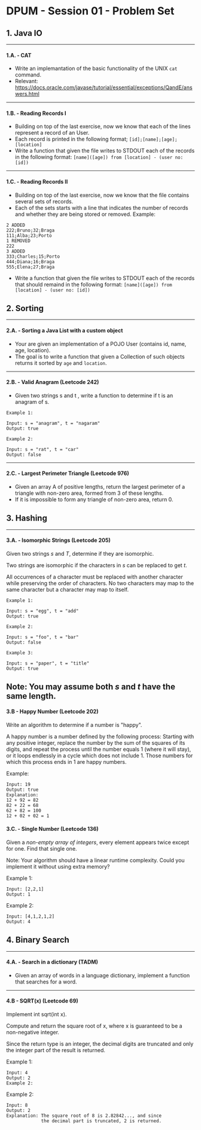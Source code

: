 # DPUM - Session 01 - Problem Set

## 1. Java IO
--------------------------------

#### 1.A. - CAT
* Write an implemantation of the basic functionality of the UNIX `cat` command.
* Relevant: https://docs.oracle.com/javase/tutorial/essential/exceptions/QandE/answers.html
--------------------------------

#### 1.B. - Reading Records I
* Building on top of the last exercise, now we know that each of the lines represent a record of an User.
* Each record is printed in the following format; `[id];[name];[age];[location]`
* Write a function that given the file writes to STDOUT each of the records in the following format: `[name]([age]) from [location] - (user no: [id])`
--------------------------------

#### 1.C. - Reading Records II
* Building on top of the last exercise, now we know that the file contains several sets of records.
* Each of the sets starts with a line that indicates the number of records and whether they are being stored or removed. Example:
```
2 ADDED
222;Bruno;32;Braga
111;Alba;23;Porto
1 REMOVED
222
3 ADDED
333;Charles;15;Porto
444;Diana;16;Braga
555;Elena;27;Braga
```
* Write a function that given the file writes to STDOUT each of the records that should remaind in the following format: `[name]([age]) from [location] - (user no: [id])`

## 2. Sorting
--------------------------------

#### 2.A. - Sorting a Java List with a custom object
* Your are given an implementation of a POJO User (contains id, name, age, location).
* The goal is to write a function that given a Collection of such objects returns it sorted by `age` and `location`.
--------------------------------

#### 2.B. - Valid Anagram (Leetcode 242)
* Given two strings s and t , write a function to determine if t is an anagram of s.

```
Example 1:

Input: s = "anagram", t = "nagaram"
Output: true
```
```
Example 2:

Input: s = "rat", t = "car"
Output: false
```
--------------------------------

#### 2.C. - Largest Perimeter Triangle (Leetcode 976)
* Given an array A of positive lengths, return the largest perimeter of a triangle with non-zero area, formed from 3 of these lengths.
* If it is impossible to form any triangle of non-zero area, return 0.

## 3. Hashing
--------------------------------

#### 3.A. - Isomorphic Strings (Leetcode 205)

Given two strings *s* and *T*, determine if they are isomorphic.

Two strings are isomorphic if the characters in *s* can be replaced to get *t*.

All occurrences of a character must be replaced with another character while preserving the order of characters. No two characters may map to the same character but a character may map to itself.

```
Example 1:

Input: s = "egg", t = "add"
Output: true
```
```
Example 2:

Input: s = "foo", t = "bar"
Output: false
```
```
Example 3:

Input: s = "paper", t = "title"
Output: true
```
Note:
You may assume both *s* and *t* have the same length.
--------------------------------

#### 3.B - Happy Number (Leetcode 202)

Write an algorithm to determine if a number is "happy".

A happy number is a number defined by the following process: Starting with any positive integer, replace the number by the sum of the squares of its digits, and repeat the process until the number equals 1 (where it will stay), or it loops endlessly in a cycle which does not include 1. Those numbers for which this process ends in 1 are happy numbers.

Example: 
```
Input: 19
Output: true
Explanation: 
12 + 92 = 82
82 + 22 = 68
62 + 82 = 100
12 + 02 + 02 = 1
```

#### 3.C. - Single Number (Leetcode 136)
Given a *non-empty array of integers*, every element appears twice except for one. Find that single one.

Note: Your algorithm should have a linear runtime complexity. Could you implement it without using extra memory?

Example 1:
```
Input: [2,2,1]
Output: 1
```
Example 2:
```
Input: [4,1,2,1,2]
Output: 4
```

## 4. Binary Search
--------------------------------

#### 4.A. - Search in a dictionary (TADM)
* Given an array of words in a language dictionary, implement a function that searches for a word.

--------------------------------

#### 4.B - SQRT(x) (Leetcode 69)
Implement int sqrt(int x).

Compute and return the square root of x, where x is guaranteed to be a non-negative integer.

Since the return type is an integer, the decimal digits are truncated and only the integer part of the result is returned.

Example 1:
```
Input: 4
Output: 2
Example 2:
```
Example 2:
```
Input: 8
Output: 2
Explanation: The square root of 8 is 2.82842..., and since 
             the decimal part is truncated, 2 is returned.
```
